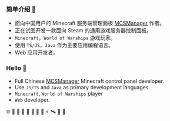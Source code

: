 ### 简单介绍 👋

- 面向中国用户的 Minecraft 服务端管理面板 [MCSManager](https://github.com/MCSManager) 作者。
- 正在试图开发一款面向 Steam 的通用游戏服务器控制面板。
- `Minecraft`，`World of Warships` 游戏玩家。
- 使用 `TS/JS`，`Java` 作为主要应用编程语言。
- Web 应用开发者。

### Hello 🚀

- Full Chinese [MCSManager](https://github.com/MCSManager) Minecraft control panel developer.
- Use `JS/TS` and `Java` as primary development languages.
- `Minecraft`, `World of Warships` player
- `Web` developer.



🌐 💌 🥪 🍉 🥚 💩 🍎 🎈 ⚡ 🛰️ 🎃 🥯
